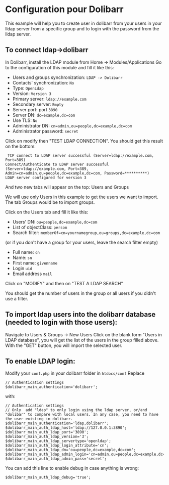 # Configuration pour Dolibarr

This example will help you to create user in dolibarr from your users in your lldap server from a specific group and to login with the password from the lldap server.

## To connect ldap->dolibarr 

In Dolibarr, install the LDAP module from Home -> Modules/Applications
Go to the configuration of this module and fill it like this:


 - Users and groups synchronization: `LDAP -> Dolibarr`
 - Contacts' synchronization: `No`
 - Type: `OpenLdap`
 - Version: `Version 3`
 - Primary server: `ldap://example.com`
 - Secondary server: `Empty`
 - Server port: port `3890`
 - Server DN: `dc=example,dc=com`
 - Use TLS:  `No`
 - Administrator DN: `cn=admin,ou=people,dc=example,dc=com`
 - Administrator password: `secret`

Click on modify then "TEST LDAP CONNECTION". 
You should get this result on the bottom:
```
 TCP connect to LDAP server successful (Server=ldap://example.com, Port=389)
Connect/Authenticate to LDAP server successful (Server=ldap://example.com, Port=389, Admin=cn=admin,ou=people,dc=example,dc=com, Password=**********)
LDAP server configured for version 3
```

And two new tabs will appear on the top:
Users and Groups

We will use only Users in this example to get the users we want to import.
The tab Groups would be to import groups.

Click on the Users tab and fill it like this:
 - Users' DN: `ou=people,dc=example,dc=com`
 - List of objectClass: `person`
 - Search filter: `memberOf=cn=yournamegroup,ou=groups,dc=example,dc=com`

(or if you don't have a group for your users, leave the search filter empty)

 - Full name: `cn`
 - Name: `sn`
 - First name: `givenname`
 - Login `uid`
 - Email address `mail`

Click on "MODIFY" and then on "TEST A LDAP SEARCH"

You should get the number of users in the group or all users if you didn't use a filter.


## To import ldap users into the dolibarr database (needed to login with those users):

Navigate to Users & Groups -> New Users
Click on the blank form "Users in LDAP database", you will get the list of the users in the group filled above. With the "GET" button, you will import the selected user.


## To enable LDAP login:

Modify your `conf.php` in your dolibarr folder in `htdocs/conf`
Replace
```
// Authentication settings
$dolibarr_main_authentication='dolibarr'; 
```

with:
```
// Authentication settings
// Only  add "ldap" to only login using the ldap server, or/and "dolibar" to compare with local users. In any case, you need to have the user existing in dolibarr.
$dolibarr_main_authentication='ldap,dolibarr'; 
$dolibarr_main_auth_ldap_host='ldap://127.0.0.1:3890';
$dolibarr_main_auth_ldap_port='3890';
$dolibarr_main_auth_ldap_version='3';
$dolibarr_main_auth_ldap_servertype='openldap';
$dolibarr_main_auth_ldap_login_attribute='cn';
$dolibarr_main_auth_ldap_dn='ou=people,dc=example,dc=com';
$dolibarr_main_auth_ldap_admin_login='cn=admin,ou=people,dc=example,dc=com';
$dolibarr_main_auth_ldap_admin_pass='secret';
```

You can add this line to enable debug in case anything is wrong:
```
$dolibarr_main_auth_ldap_debug='true';
```


